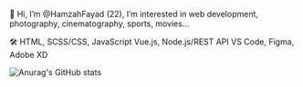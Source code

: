 👋 Hi, I’m @HamzahFayad (22), I’m interested in web development, photography, cinematography, sports, movies...

🛠
HTML, SCSS/CSS, JavaScript
Vue.js, Node.js/REST API
VS Code, Figma, Adobe XD


![Anurag's GitHub stats](https://github-readme-stats.vercel.app/api?HamzahFayad=anuraghazra&show_icons=true&theme=tokyonight)

<!---
HamzahFayad/HamzahFayad is a ✨ special ✨ repository because its `README.md` (this file) appears on your GitHub profile.
You can click the Preview link to take a look at your changes.
--->
